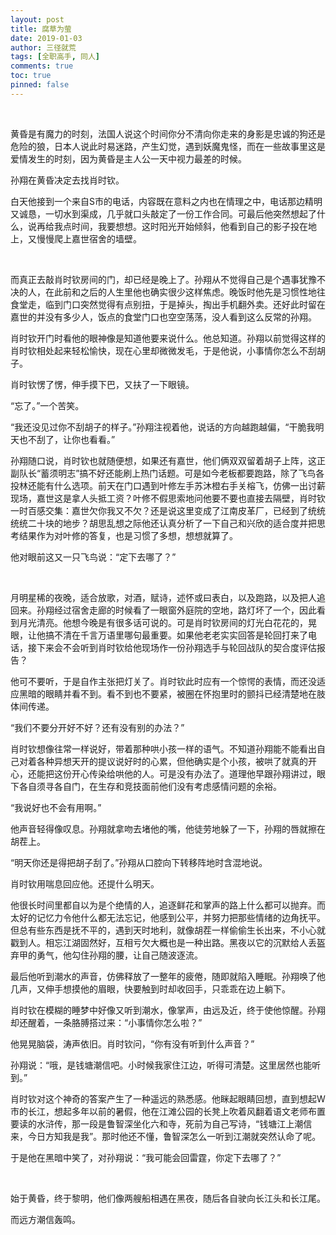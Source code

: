 ```yaml
---
layout: post
title: 腐草为萤
date: 2019-01-03
author: 三径就荒
tags: [全职高手, 同人]
comments: true
toc: true
pinned: false
---
```


<br/>

黄昏是有魔力的时刻，法国人说这个时间你分不清向你走来的身影是忠诚的狗还是危险的狼，日本人说此时易迷路，产生幻觉，遇到妖魔鬼怪，而在一些故事里这是爱情发生的时刻，因为黄昏是主人公一天中视力最差的时候。

孙翔在黄昏决定去找肖时钦。

白天他接到一个来自S市的电话，内容既在意料之内也在情理之中，电话那边精明又诚恳，一切水到渠成，几乎就口头敲定了一份工作合同。可最后他突然想起了什么，说再给我点时间，我要想想。这时阳光开始倾斜，他看到自己的影子投在地上，又慢慢爬上嘉世宿舍的墙壁。

<br/>

而真正去敲肖时钦房间的门，却已经是晚上了。孙翔从不觉得自己是个遇事犹豫不决的人，在此前和之后的人生里他也确实很少这样焦虑。晚饭时他先是习惯性地往食堂走，临到门口突然觉得有点别扭，于是掉头，掏出手机翻外卖。还好此时留在嘉世的并没有多少人，饭点的食堂门口也空空荡荡，没人看到这么反常的孙翔。

肖时钦开门时看他的眼神像是知道他要来说什么。他总知道。孙翔以前觉得这样的肖时钦相处起来轻松愉快，现在心里却微微发毛，于是他说，小事情你怎么不刮胡子。

肖时钦愣了愣，伸手摸下巴，又扶了一下眼镜。

“忘了。”一个苦笑。

“我还没见过你不刮胡子的样子。”孙翔注视着他，说话的方向越跑越偏，“干脆我明天也不刮了，让你也看看。”

孙翔随口说，肖时钦也就随便想，如果还有嘉世，他们俩双双留着胡子上阵，这正副队长“蓄须明志”搞不好还能刷上热门话题。可是如今老板都要跑路，除了飞鸟各投林还能有什么选项。前天在门口遇到叶修左手苏沐橙右手关榕飞，仿佛一出讨薪现场，嘉世这是拿人头抵工资？叶修不假思索地问他要不要也直接去隔壁，肖时钦一时百感交集：嘉世欠你我又不欠？还是说这里变成了江南皮革厂，已经到了统统统统二十块的地步？胡思乱想之际他还认真分析了一下自己和兴欣的适合度并把思考结果作为对叶修的答复，也是习惯了多想，想想就算了。

他对眼前这又一只飞鸟说：“定下去哪了？”

<br/>

月明星稀的夜晚，适合放歌，对酒，赋诗，述怀或曰表白，以及跑路，以及把人追回来。孙翔经过宿舍走廊的时候看了一眼窗外庭院的空地，路灯坏了一个，因此看到月光清亮。他想今晚是有很多话可说的。可是肖时钦房间的灯光白花花的，晃眼，让他搞不清在千言万语里哪句最重要。如果他老老实实回答是轮回打来了电话，接下来会不会听到肖时钦给他现场作一份孙翔选手与轮回战队的契合度评估报告？

他可不要听，于是自作主张把灯关了。肖时钦此时应有一个惊愕的表情，而还没适应黑暗的眼睛并看不到。看不到也不要紧，被圈在怀抱里时的颤抖已经清楚地在肢体间传递。

“我们不要分开好不好？还有没有别的办法？”

肖时钦想像往常一样说好，带着那种哄小孩一样的语气。不知道孙翔能不能看出自己对着各种异想天开的提议说好时的心累，但他确实是个小孩，被哄了就真的开心，还能把这份开心传染给哄他的人。可是没有办法了。道理他早跟孙翔讲过，眼下各自须寻各自门，在生存和竞技面前他们没有考虑感情问题的余裕。

“我说好也不会有用啊。”

他声音轻得像叹息。孙翔就拿吻去堵他的嘴，他徒劳地躲了一下，孙翔的唇就擦在胡茬上。

“明天你还是得把胡子刮了。”孙翔从口腔向下转移阵地时含混地说。

肖时钦用喘息回应他。还提什么明天。

他很长时间里都自以为是个绝情的人，追逐鲜花和掌声的路上什么都可以抛弃。而太好的记忆力令他什么都无法忘记，他感到公平，并努力把那些情绪的边角抚平。但总有些东西是抚不平的，遇到天时地利，就像胡茬一样偷偷生长出来，不小心就戳到人。相忘江湖固然好，互相亏欠大概也是一种出路。黑夜以它的沉默给人丢盔弃甲的勇气，他勾住孙翔的腰，让自己随波逐流。

最后他听到潮水的声音，仿佛释放了一整年的疲倦，随即就陷入睡眠。孙翔唤了他几声，又伸手想摸他的眉眼，快要触到时却收回手，只乖乖在边上躺下。

肖时钦在模糊的睡梦中好像又听到潮水，像掌声，由远及近，终于使他惊醒。孙翔却还醒着，一条胳膊搭过来：“小事情你怎么啦？”

他晃晃脑袋，涛声依旧。肖时钦问，“你有没有听到什么声音？”

孙翔说：“哦，是钱塘潮信吧。小时候我家住江边，听得可清楚。这里居然也能听到。”

肖时钦对这个神奇的答案产生了一种遥远的熟悉感。他眯起眼睛回想，直到想起W市的长江，想起多年以前的暑假，他在江滩公园的长凳上吹着风翻着语文老师布置要读的水浒传，那一段是鲁智深坐化六和寺，死前为自己写诗，“钱塘江上潮信来，今日方知我是我”。那时他还不懂，鲁智深怎么一听到江潮就突然认命了呢。

于是他在黑暗中笑了，对孙翔说：“我可能会回雷霆，你定下去哪了？”

<br/>

始于黄昏，终于黎明，他们像两艘船相遇在黑夜，随后各自驶向长江头和长江尾。

而远方潮信轰鸣。

<br/>

